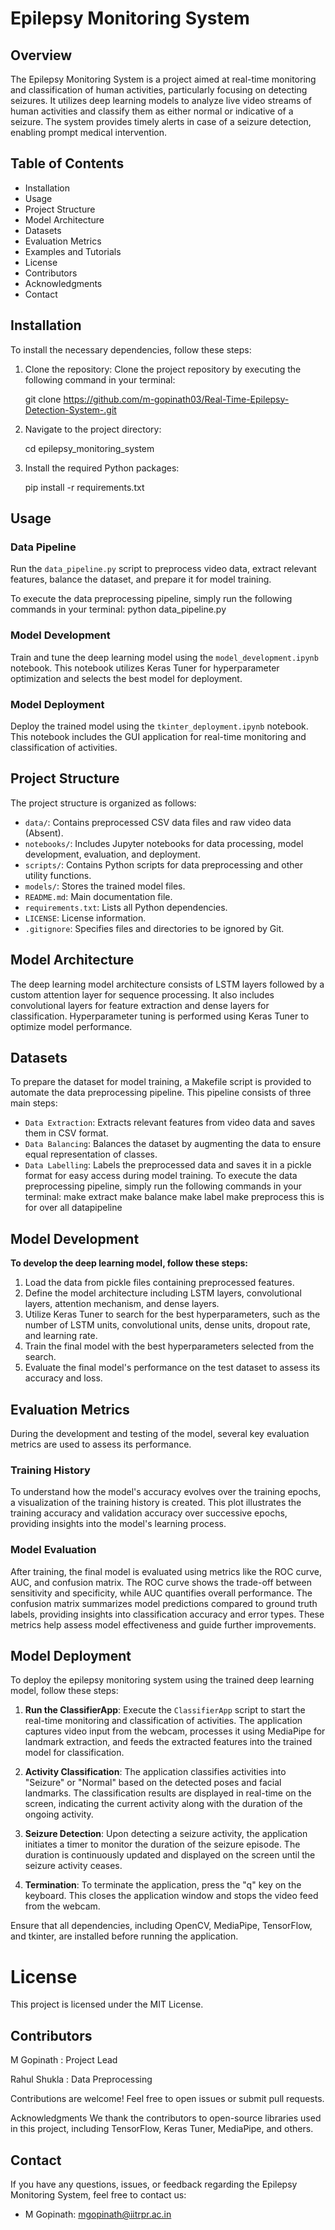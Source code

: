 # Epilepsy Monitoring System

## Overview
The Epilepsy Monitoring System is a project aimed at real-time monitoring and classification of human activities, particularly focusing on detecting seizures. It utilizes deep learning models to analyze live video streams of human activities and classify them as either normal or indicative of a seizure. The system provides timely alerts in case of a seizure detection, enabling prompt medical intervention.

## Table of Contents
- Installation
- Usage
- Project Structure
- Model Architecture
- Datasets
- Evaluation Metrics
- Examples and Tutorials
- License
- Contributors
- Acknowledgments
- Contact

## Installation
To install the necessary dependencies, follow these steps:
1. Clone the repository:
Clone the project repository by executing the following command in your terminal:

   git clone <https://github.com/m-gopinath03/Real-Time-Epilepsy-Detection-System-.git>
   
2. Navigate to the project directory:

   cd epilepsy_monitoring_system
   
3. Install the required Python packages:

   pip install -r requirements.txt   

## Usage

### Data Pipeline
Run the `data_pipeline.py` script to preprocess video data, extract relevant features, balance the dataset, and prepare it for model training.

To execute the data preprocessing pipeline, simply run the following commands in your terminal:
python data_pipeline.py


### Model Development
Train and tune the deep learning model using the `model_development.ipynb` notebook. This notebook utilizes Keras Tuner for hyperparameter optimization and selects the best model for deployment.

### Model Deployment
Deploy the trained model using the `tkinter_deployment.ipynb` notebook. This notebook includes the GUI application for real-time monitoring and classification of activities.

## Project Structure
The project structure is organized as follows:

- `data/`: Contains preprocessed CSV data files and raw video data (Absent).
- `notebooks/`: Includes Jupyter notebooks for data processing, model development, evaluation, and deployment.
- `scripts/`: Contains Python scripts for data preprocessing and other utility functions.
- `models/`: Stores the trained model files.
- `README.md`: Main documentation file.
- `requirements.txt`: Lists all Python dependencies.
- `LICENSE`: License information.
- `.gitignore`: Specifies files and directories to be ignored by Git.
  
## Model Architecture
The deep learning model architecture consists of LSTM layers followed by a custom attention layer for sequence processing. It also includes convolutional layers for feature extraction and dense layers for classification. Hyperparameter tuning is performed using Keras Tuner to optimize model performance.

## Datasets
To prepare the dataset for model training, a Makefile script is provided to automate the data preprocessing pipeline. This pipeline consists of three main steps:
- `Data Extraction`: Extracts relevant features from video data and saves them in CSV format.
- `Data Balancing`: Balances the dataset by augmenting the data to ensure equal representation of classes.
- `Data Labelling`: Labels the preprocessed data and saves it in a pickle format for easy access during model training.
To execute the data preprocessing pipeline, simply run the following commands in your terminal:
make extract 
make balance
make label
make preprocess this is for over all datapipeline
## Model Development

**To develop the deep learning model, follow these steps:**

1. Load the data from pickle files containing preprocessed features.
2. Define the model architecture including LSTM layers, convolutional layers, attention mechanism, and dense layers.
3. Utilize Keras Tuner to search for the best hyperparameters, such as the number of LSTM units, convolutional units, dense units, dropout rate, and learning rate.
4. Train the final model with the best hyperparameters selected from the search.
5. Evaluate the final model's performance on the test dataset to assess its accuracy and loss.


## Evaluation Metrics

During the development and testing of the model, several key evaluation metrics are used to assess its performance.

### Training History

To understand how the model's accuracy evolves over the training epochs, a visualization of the training history is created. This plot illustrates the training accuracy and validation accuracy over successive epochs, providing insights into the model's learning process.

### Model Evaluation

After training, the final model is evaluated using metrics like the ROC curve, AUC, and confusion matrix. The ROC curve shows the trade-off between sensitivity and specificity, while AUC quantifies overall performance. The confusion matrix summarizes model predictions compared to ground truth labels, providing insights into classification accuracy and error types. These metrics help assess model effectiveness and guide further improvements.

## Model Deployment

To deploy the epilepsy monitoring system using the trained deep learning model, follow these steps:

1. **Run the ClassifierApp**: Execute the `ClassifierApp` script to start the real-time monitoring and classification of activities. The application captures video input from the webcam, processes it using MediaPipe for landmark extraction, and feeds the extracted features into the trained model for classification.

2. **Activity Classification**: The application classifies activities into "Seizure" or "Normal" based on the detected poses and facial landmarks. The classification results are displayed in real-time on the screen, indicating the current activity along with the duration of the ongoing activity.

3. **Seizure Detection**: Upon detecting a seizure activity, the application initiates a timer to monitor the duration of the seizure episode. The duration is continuously updated and displayed on the screen until the seizure activity ceases.

4. **Termination**: To terminate the application, press the "q" key on the keyboard. This closes the application window and stops the video feed from the webcam.

Ensure that all dependencies, including OpenCV, MediaPipe, TensorFlow, and tkinter, are installed before running the application.

# License
This project is licensed under the MIT License.

## Contributors
M Gopinath : Project Lead

Rahul Shukla : Data Preprocessing

Contributions are welcome! Feel free to open issues or submit pull requests.

Acknowledgments
We thank the contributors to open-source libraries used in this project, including TensorFlow, Keras Tuner, MediaPipe, and others.

## Contact

If you have any questions, issues, or feedback regarding the Epilepsy Monitoring System, feel free to contact us:

- M Gopinath: mgopinath@iitrpr.ac.in

